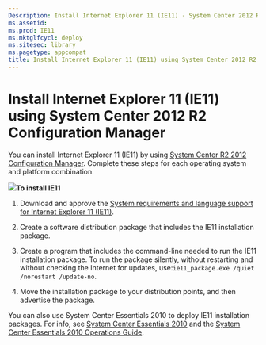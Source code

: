 ```yaml
---
Description: Install Internet Explorer 11 (IE11) - System Center 2012 R2 Configuration Manager
ms.assetid:
ms.prod: IE11
ms.mktglfcycl: deploy
ms.sitesec: library
ms.pagetype: appcompat
title: Install Internet Explorer 11 (IE11) using System Center 2012 R2 Configuration Manager (Internet Explorer 11 for IT Pros)
---
```


# Install Internet Explorer 11 (IE11) using System Center 2012 R2 Configuration Manager

You can install Internet Explorer 11 (IE11) by using [System Center R2 2012 Configuration Manager](http://go.microsoft.com/fwlink/p/?linkid=276664). Complete these steps for each operating system and platform combination.

![](../common/wedge.gif)**To install IE11**

1.  Download and approve the [System requirements and language support for Internet Explorer 11 (IE11)](system-requirements-and-language-support-for-ie11.md).

2.  Create a software distribution package that includes the IE11 installation package.

3.  Create a program that includes the command-line needed to run the IE11 installation package. To run the package silently, without restarting and without checking the Internet for updates, use:`ie11_package.exe /quiet /norestart /update-no`.

4.  Move the installation package to your distribution points, and then advertise the package.

You can also use System Center Essentials 2010 to deploy IE11 installation packages. For info, see [System Center Essentials 2010](http://go.microsoft.com/fwlink/p/?linkid=395200) and the [System Center Essentials 2010 Operations Guide](http://go.microsoft.com/fwlink/p/?LinkId=214266).

 

 



